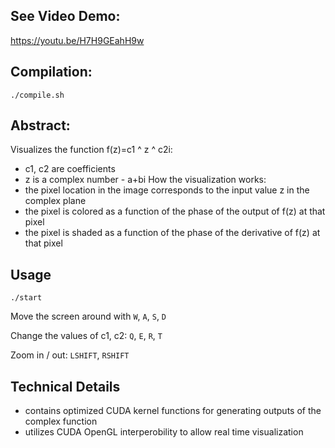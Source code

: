 
## See Video Demo:
https://youtu.be/H7H9GEahH9w

## Compilation:
`./compile.sh`

## Abstract:
Visualizes the function f(z)=c1 ^ z ^ c2i:
- c1, c2 are coefficients
- z is a complex number - a+bi
How the visualization works:
- the pixel location in the image corresponds to the input value z in the complex plane
- the pixel is colored as a function of the phase of the output of f(z) at that pixel
- the pixel is shaded as a function of the phase of the derivative of f(z) at that pixel

## Usage
`./start`

Move the screen around with `W`, `A`, `S`, `D`

Change the values of c1, c2: `Q`, `E`, `R`, `T`

Zoom in / out: `LSHIFT`, `RSHIFT`

## Technical Details
- contains optimized CUDA kernel functions for generating outputs of the complex function
- utilizes CUDA OpenGL interperobility to allow real time visualization
